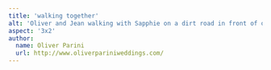 ```yaml
---
title: 'walking together'
alt: 'Oliver and Jean walking with Sapphie on a dirt road in front of orange maple leaves, with mountains and farm in the background'
aspect: '3x2'
author:
  name: Oliver Parini
  url: http://www.oliverpariniweddings.com/
---
```

